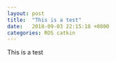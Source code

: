 ```yaml
---
layout: post
title:  "This is a test"
date:   2018-09-03 22:15:18 +0800
categories: ROS catkin
---
```

This is a test